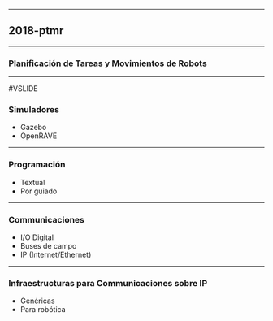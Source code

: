 
----
## 2018-ptmr
----
### Planificación de Tareas y Movimientos de Robots
----
#VSLIDE

### Simuladores

- Gazebo
- OpenRAVE

---
### Programación

- Textual
- Por guiado

---
### Communicaciones

- I/O Digital
- Buses de campo
- IP (Internet/Ethernet)

---
### Infraestructuras para Communicaciones sobre IP

- Genéricas
- Para robótica
